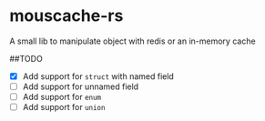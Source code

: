 # mouscache-rs
A small lib to manipulate object with redis or an in-memory cache

##TODO
- [x] Add support for `struct` with named field
- [ ] Add support for unnamed field
- [ ] Add support for `enum`
- [ ] Add support for `union`
